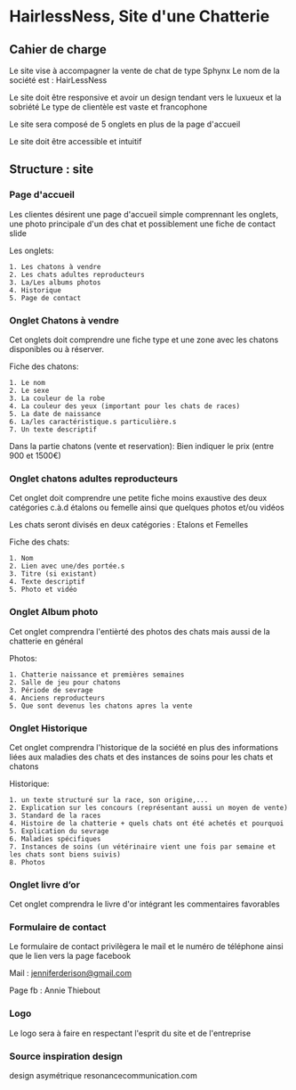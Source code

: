 # HairlessNess, Site d'une Chatterie

## Cahier de charge

Le site vise à accompagner la vente de chat de type Sphynx
Le nom de la société est : HairLessNess

Le site doit être responsive et avoir un design tendant vers le luxueux et la sobriété
Le type de clientèle est vaste et francophone

Le site sera composé de 5 onglets en plus de la page d'accueil

Le site doit être accessible et intuitif

## Structure : site

### Page d'accueil

Les clientes désirent une page d'accueil simple comprennant les onglets, une photo principale d'un des chat et possiblement une fiche  de contact slide

Les onglets:
```
1. Les chatons à vendre
2. Les chats adultes reproducteurs
3. La/Les albums photos
4. Historique
5. Page de contact
```
### Onglet Chatons à vendre

Cet onglets doit comprendre une fiche type et une zone avec les chatons disponibles ou à réserver.

Fiche des chatons:
```
1. Le nom
2. Le sexe
3. La couleur de la robe
4. La couleur des yeux (important pour les chats de races)
5. La date de naissance
6. La/les caractéristique.s particulière.s
7. Un texte descriptif
```
Dans la partie chatons (vente et reservation): Bien indiquer le prix (entre 900 et 1500€)

### Onglet chatons adultes reproducteurs

Cet onglet doit comprendre une petite fiche moins exaustive des deux catégories c.à.d étalons ou femelle ainsi que quelques photos et/ou vidéos

Les chats seront divisés en deux catégories : Etalons et Femelles

Fiche des chats:
```
1. Nom
2. Lien avec une/des portée.s
3. Titre (si existant)
4. Texte descriptif
5. Photo et vidéo
```
### Onglet Album photo

Cet onglet comprendra l'entièrté des photos des chats mais aussi de la chatterie en général

Photos:
```
1. Chatterie naissance et premières semaines
2. Salle de jeu pour chatons
3. Période de sevrage
4. Anciens reproducteurs
5. Que sont devenus les chatons apres la vente
```
### Onglet Historique

Cet onglet comprendra l'historique de la société en plus des informations liées aux maladies des chats et des instances de soins pour les chats et chatons

Historique:
```
1. un texte structuré sur la race, son origine,...
2. Explication sur les concours (représentant aussi un moyen de vente)
3. Standard de la races
4. Histoire de la chatterie + quels chats ont été achetés et pourquoi
5. Explication du sevrage
6. Maladies spécifiques
7. Instances de soins (un vétérinaire vient une fois par semaine et les chats sont biens suivis)
8. Photos
```
### Onglet livre d’or

Cet onglet comprendra le livre d'or intégrant les commentaires favorables

### Formulaire de contact

Le formulaire de contact privilègera le mail et le numéro de téléphone ainsi que le lien vers la page facebook

Mail : jenniferderison@gmail.com

Page fb : Annie Thiebout

### Logo

Le logo sera à faire en respectant l'esprit du site et de l'entreprise

### Source inspiration design

design asymétrique
	resonancecommunication.com
